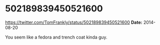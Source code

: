 # 502189839450521600
https://twitter.com/TomFrankly/status/502189839450521600
**Date:** 2014-08-20

You seem like a fedora and trench coat kinda guy.
